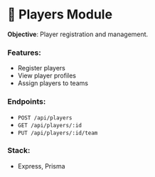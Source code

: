 # 🏀 Players Module

**Objective**: Player registration and management.

### Features:
- Register players
- View player profiles
- Assign players to teams

### Endpoints:
- `POST /api/players`
- `GET /api/players/:id`
- `PUT /api/players/:id/team`

### Stack:
- Express, Prisma
